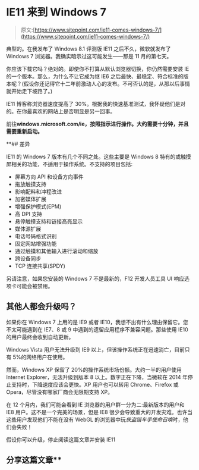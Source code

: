 # IE11 来到 Windows 7

> 原文:[https://www.sitepoint.com/ie11-comes-windows-7/](https://www.sitepoint.com/ie11-comes-windows-7/)

典型的。在我发布了 Windows 8.1 评测版 IE11 之后不久，微软就发布了 Windows 7 浏览器。我确实暗示过这可能发生——那是 11 月的第七天。

你应该下载它吗？绝对的。即使你不打算从默认浏览器切换，你仍然需要安装 IE 的一个版本。那么，为什么不让它成为继 IE6 之后最快、最稳定、符合标准的版本呢？(假设你还记得它十二年前激动人心的发布。不可否认的是，从那以后事情就开始走下坡路了。)

IE11 博客称浏览器速度提高了 30%。根据我的快速基准测试，我怀疑他们是对的。在你最喜欢的网站上是否明显是另一回事。

前往[](http://windows.microsoft.com/ie)**windows.microsoft.com/ie，按照指示进行操作。大约需要十分钟，并且需要重新启动。**

 **## 差异

IE11 的 Windows 7 版本有几个不同之处。这些主要是 Windows 8 特有的或触摸屏相关的功能，不适用于操作系统。不支持的项目包括:

*   屏幕方向 API 和设备方向事件
*   拖放触摸支持
*   影响配料和冲程改进
*   加密媒体扩展
*   增强保护模式(EPM)
*   高 DPI 支持
*   悬停触摸支持和链接高亮显示
*   媒体源扩展
*   电话号码格式识别
*   固定网站增强功能
*   通过触摸和其他输入进行滚动和缩放
*   跨设备同步
*   TCP 连接共享(SPDY)

另请注意，如果您安装的 Windows 7 不是最新的，F12 开发人员工具 UI 响应选项卡可能会被禁用。

## 其他人都会升级吗？

如果你在 Windows 7 上用的是 IE9 或者 IE10，我想不出有什么理由保留它。您不太可能遇到在 IE7、8 或 9 中遇到的遗留应用程序不兼容问题。那些使用 IE10 的用户最终会收到自动更新。

Windows Vista 用户无法升级到 IE9 以上，但该操作系统正在迅速消亡，目前只有 5%的网络用户在使用。

然而，Windows XP 保留了 20%的操作系统市场份额。大约一半的用户使用 Internet Explorer，无法升级到版本 8 以上。数字正在下降，当微软在 2014 年停止支持时，下降速度应该会更快。XP 用户也可以转用 Chrome、Firefox 或 Opera，尽管没有哪家厂商会无限期支持 XP。

在 12 个月内，我们可能会看到 IE 浏览器的用户群一分为二:最新版本的用户和 IE8 用户。这不是一个完美的场景，但是 IE8 很少会导致重大的开发灾难。也许当这些用户发现他们不能在没有 WebGL 的浏览器中玩*侠盗猎车手使命召唤*时，他们会失败！

假设你可以升级，停止阅读这篇文章并安装 IE11

## 分享这篇文章**